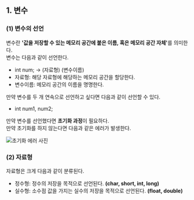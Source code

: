 <h2> <strong> 1. 변수 </strong> </h2>

<h3> <strong> (1) 변수의 선언 </strong> </h3>

변수란 <b>'값을 저장할 수 있는 메모리 공간에 붙은 이름, 혹은 메모리 공간 자체'</b>를 의미한다. <br>
변수는 다음과 같이 선언한다.

* int num; -> (자료형) (변수이름)
* 자료형: 해당 자료형에 해당하는 메모리 공간을 할당한다.
* 변수이름: 메모리 공간의 이름을 명명한다.

만약 변수를 두 개 연속으로 선언하고 싶다면 다음과 같이 선언할 수 있다.

* int num1, num2;

만약 변수를 선언했다면 <b>초기화 과정</b>이 필요하다. <br>
만약 초기화를 하지 않는다면 다음과 같은 에러가 발생한다.

![초기화 에러 사진](https://user-images.githubusercontent.com/85156021/182304912-5fc814dd-c357-4751-837f-0bf66ae02ac5.PNG)

<h3> <strong> (2) 자료형 </strong> </h3>

자료형은 크게 다음과 같이 분류된다.

* 정수형: 정수의 저장을 목적으로 선언된다. <b>(char, short, int, long)</b>
* 실수형: 소수점 값을 가지는 실수의 저장을 목적으로 선언된다. <b>(float, double)</b>

